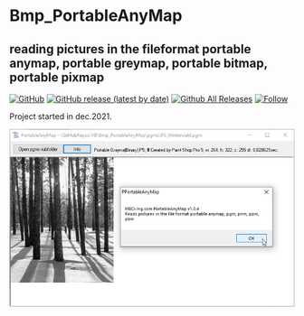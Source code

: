 # Bmp_PortableAnyMap
## reading pictures in the fileformat portable anymap, portable greymap, portable bitmap, portable pixmap  

[![GitHub](https://img.shields.io/github/license/OlimilO1402/Bmp_PortableAnyMap?style=plastic)](https://github.com/OlimilO1402/Bmp_PortableAnyMap/blob/master/LICENSE) 
[![GitHub release (latest by date)](https://img.shields.io/github/v/release/OlimilO1402/Bmp_PortableAnyMap?style=plastic)](https://github.com/OlimilO1402/Bmp_PortableAnyMap/releases/latest)
[![Github All Releases](https://img.shields.io/github/downloads/OlimilO1402/Bmp_PortableAnyMap/total.svg)](https://github.com/OlimilO1402/Bmp_PortableAnyMap/releases/download/v1.0.10/Bmp_PortableAnyMap_v1.0.10.zip)
[![Follow](https://img.shields.io/github/followers/OlimilO1402.svg?style=social&label=Follow&maxAge=2592000)](https://github.com/OlimilO1402/Bmp_PortableAnyMap/watchers)

Project started in dec.2021.  

![PortableAnyMap Image](Resources/PortableAnyMap.png "PortableAnyMap Image")
